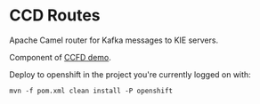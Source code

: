 # CCD Routes

Apache Camel router for Kafka messages to KIE servers.

Component of [CCFD demo](https://github.com/ruivieira/ccfd-demo).

Deploy to openshift in the project you're currently logged on with:

```shell
mvn -f pom.xml clean install -P openshift
```
